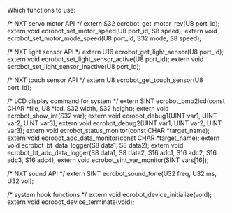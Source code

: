 Which functions to use: 

/* NXT servo motor API */
extern  S32 ecrobot_get_motor_rev(U8 port_id);
extern void ecrobot_set_motor_speed(U8 port_id, S8 speed);
extern void ecrobot_set_motor_mode_speed(U8 port_id, S32 mode, S8 speed);

/* NXT light sensor API */
extern  U16 ecrobot_get_light_sensor(U8 port_id);
extern void ecrobot_set_light_sensor_active(U8 port_id);
extern void ecrobot_set_light_sensor_inactive(U8 port_id);

/* NXT touch sensor API */
extern   U8 ecrobot_get_touch_sensor(U8 port_id);

/* LCD display command for system */
extern SINT ecrobot_bmp2lcd(const CHAR *file, U8 *lcd, S32 width, S32 height);
extern void ecrobot_show_int(S32 var);
extern void ecrobot_debug1(UINT var1, UINT var2, UINT var3);
extern void ecrobot_debug2(UINT var1, UINT var2, UINT var3);
extern void ecrobot_status_monitor(const CHAR *target_name);
extern void ecrobot_adc_data_monitor(const CHAR *target_name);
extern void ecrobot_bt_data_logger(S8 data1, S8 data2);
extern void ecrobot_bt_adc_data_logger(S8 data1, S8 data2, S16 adc1, S16 adc2, S16 adc3, S16 adc4);
extern void ecrobot_sint_var_monitor(SINT vars[16]);

/* NXT sound API */
extern SINT ecrobot_sound_tone(U32 freq, U32 ms, U32 vol);

/* system hook functions */
extern void ecrobot_device_initialize(void);
extern void ecrobot_device_terminate(void);